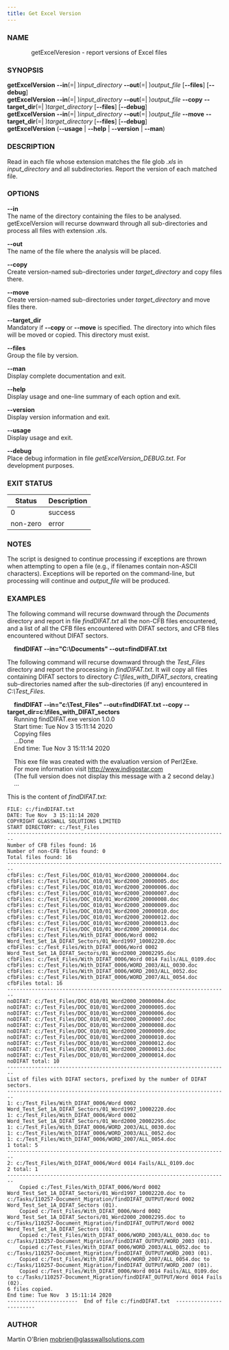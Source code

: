 ```yaml
---
title: Get Excel Version
---
```


### **NAME**
&emsp;&emsp;&emsp;&emsp;getExcelVeresion - report versions of Excel files

### **SYNOPSIS**
**getExcelVersion** **--in**(=| )*input_directory* **--out**(=| )*output_file*  [**--files**] [**--debug**\]  
**getExcelVersion** **--in**(=| )*input_directory* **--out**(=| )*output_file*  **--copy** **--target_dir**(=| )*target_directory* [**--files**] [**--debug**\]  
**getExcelVersion** **--in**(=| )*input_directory* **--out**(=| )*output_file*  **--move** **--target_dir**(=| )*target_directory* [**--files**] [**--debug**\]  
**getExcelVersion** (**--usage** | **--help** | **--version** | **--man**)

### **DESCRIPTION**
Read in each file whose extension matches the file glob *.xls* in *input_directory* and all subdirectories. Report the version of each matched file.

### ****OPTIONS****
**--in**  
The name of the directory containing the files to be analysed. getExcelVersion will recurse downward through all sub-directories and
process all files with extension .xls.

**--out**  
The name of the file where the analysis will be placed.

**--copy**  
Create version-named sub-directories under *target_directory* and copy files there.

**--move**  
Create version-named sub-directories under *target_directory* and move files there.

**--target_dir**  
Mandatory if **--copy** or **--move** is specified. The directory into which files will be moved or copied. This directory must exist.

**--files**  
Group the file by version.

**--man**  
Display complete documentation and exit.

**--help**  
Display usage and one-line summary of each option and exit.

**--version**  
Display version information and exit.

**--usage**  
Display usage and exit.

**--debug**  
Place debug information in file *getExcelVersion_DEBUG.txt*. For development purposes.

### **EXIT STATUS**
|Status|Description
|---|---
|0|success  
|non-zero|error

### **NOTES**
The script is designed to continue processing if exceptions are thrown when attempting to open a file (e.g., if filenames contain non-ASCII characters). Exceptions will be reported on the command-line, but processing will continue and *output_file* will be produced.

### **EXAMPLES**
The following command will recurse downward through the *Documents* directory and report in file *findDIFAT.txt* all the non-CFB files encountered, and a list of all the CFB files encountered with DIFAT sectors, and CFB files encountered without DIFAT sectors.

&nbsp;&nbsp;&nbsp;&nbsp;**findDIFAT --in="C:\Documents" **--out**=findDIFAT.txt**  

The following command will recurse downward through the *Test_Files* directory and report the processing in *findDIFAT.txt*. It will copy all files containing DIFAT sectors to directory *C:\files_with_DIFAT_sectors*, creating sub-directories named after the sub-directories (if any) encountered in *C:\Test_Files*.

&nbsp;&nbsp;&nbsp;&nbsp;**findDIFAT --in="c:\Test_Files" --out=findDIFAT.txt --copy --target_dir=c:\files_with_DIFAT_sectors**  
&nbsp;&nbsp;&nbsp;&nbsp;Running findDIFAT.exe version 1.0.0  
&nbsp;&nbsp;&nbsp;&nbsp;Start time:  Tue Nov  3 15:11:14 2020  
&nbsp;&nbsp;&nbsp;&nbsp;Copying files  
&nbsp;&nbsp;&nbsp;&nbsp;...Done  
&nbsp;&nbsp;&nbsp;&nbsp;End time: Tue Nov  3 15:11:14 2020  

&nbsp;&nbsp;&nbsp;&nbsp;This exe file was created with the evaluation version of Perl2Exe.  
&nbsp;&nbsp;&nbsp;&nbsp;For more information visit http://www.indigostar.com  
&nbsp;&nbsp;&nbsp;&nbsp;(The full version does not display this message with a 2 second delay.)  
&nbsp;&nbsp;&nbsp;&nbsp;...  

This is the content of *findDIFAT.txt*:

    FILE: c:/findDIFAT.txt
    DATE: Tue Nov  3 15:11:14 2020
    COPYRIGHT GLASSWALL SOLUTIONS LIMITED
    START DIRECTORY: c:/Test_Files
    ------------------------------------------------------------------------
    Number of CFB files found: 16
    Number of non-CFB files found: 0
    Total files found: 16
    ------------------------------------------------------------------------
    cfbFiles: c:/Test_Files/DOC_010/01_Word2000_20000004.doc
    cfbFiles: c:/Test_Files/DOC_010/01_Word2000_20000005.doc
    cfbFiles: c:/Test_Files/DOC_010/01_Word2000_20000006.doc
    cfbFiles: c:/Test_Files/DOC_010/01_Word2000_20000007.doc
    cfbFiles: c:/Test_Files/DOC_010/01_Word2000_20000008.doc
    cfbFiles: c:/Test_Files/DOC_010/01_Word2000_20000009.doc
    cfbFiles: c:/Test_Files/DOC_010/01_Word2000_20000010.doc
    cfbFiles: c:/Test_Files/DOC_010/01_Word2000_20000012.doc
    cfbFiles: c:/Test_Files/DOC_010/01_Word2000_20000013.doc
    cfbFiles: c:/Test_Files/DOC_010/01_Word2000_20000014.doc
    cfbFiles: c:/Test_Files/With_DIFAT_0006/Word 0002 Word_Test_Set_1A_DIFAT_Sectors/01_Word1997_10002220.doc
    cfbFiles: c:/Test_Files/With_DIFAT_0006/Word 0002 Word_Test_Set_1A_DIFAT_Sectors/01_Word2000_20002295.doc
    cfbFiles: c:/Test_Files/With_DIFAT_0006/Word 0014 Fails/ALL_0109.doc
    cfbFiles: c:/Test_Files/With_DIFAT_0006/WORD_2003/ALL_0030.doc
    cfbFiles: c:/Test_Files/With_DIFAT_0006/WORD_2003/ALL_0052.doc
    cfbFiles: c:/Test_Files/With_DIFAT_0006/WORD_2007/ALL_0054.doc
    cfbFiles total: 16
    ------------------------------------------------------------------------
    noDIFAT: c:/Test_Files/DOC_010/01_Word2000_20000004.doc
    noDIFAT: c:/Test_Files/DOC_010/01_Word2000_20000005.doc
    noDIFAT: c:/Test_Files/DOC_010/01_Word2000_20000006.doc
    noDIFAT: c:/Test_Files/DOC_010/01_Word2000_20000007.doc
    noDIFAT: c:/Test_Files/DOC_010/01_Word2000_20000008.doc
    noDIFAT: c:/Test_Files/DOC_010/01_Word2000_20000009.doc
    noDIFAT: c:/Test_Files/DOC_010/01_Word2000_20000010.doc
    noDIFAT: c:/Test_Files/DOC_010/01_Word2000_20000012.doc
    noDIFAT: c:/Test_Files/DOC_010/01_Word2000_20000013.doc
    noDIFAT: c:/Test_Files/DOC_010/01_Word2000_20000014.doc
    noDIFAT total: 10
    ------------------------------------------------------------------------
    List of files with DIFAT sectors, prefixed by the number of DIFAT sectors.
    ------------------------------------------------------------------------
    1: c:/Test_Files/With_DIFAT_0006/Word 0002 Word_Test_Set_1A_DIFAT_Sectors/01_Word1997_10002220.doc
    1: c:/Test_Files/With_DIFAT_0006/Word 0002 Word_Test_Set_1A_DIFAT_Sectors/01_Word2000_20002295.doc
    1: c:/Test_Files/With_DIFAT_0006/WORD_2003/ALL_0030.doc
    1: c:/Test_Files/With_DIFAT_0006/WORD_2003/ALL_0052.doc
    1: c:/Test_Files/With_DIFAT_0006/WORD_2007/ALL_0054.doc
    1 total: 5
    ------------------------------------------------------------------------
    2: c:/Test_Files/With_DIFAT_0006/Word 0014 Fails/ALL_0109.doc
    2 total: 1
    ------------------------------------------------------------------------
        Copied c:/Test_Files/With_DIFAT_0006/Word 0002 Word_Test_Set_1A_DIFAT_Sectors/01_Word1997_10002220.doc to c:/Tasks/110257-Document_Migration/findDIFAT_OUTPUT/Word 0002 Word_Test_Set_1A_DIFAT_Sectors (01).
        Copied c:/Test_Files/With_DIFAT_0006/Word 0002 Word_Test_Set_1A_DIFAT_Sectors/01_Word2000_20002295.doc to c:/Tasks/110257-Document_Migration/findDIFAT_OUTPUT/Word 0002 Word_Test_Set_1A_DIFAT_Sectors (01).
        Copied c:/Test_Files/With_DIFAT_0006/WORD_2003/ALL_0030.doc to c:/Tasks/110257-Document_Migration/findDIFAT_OUTPUT/WORD_2003 (01).
        Copied c:/Test_Files/With_DIFAT_0006/WORD_2003/ALL_0052.doc to c:/Tasks/110257-Document_Migration/findDIFAT_OUTPUT/WORD_2003 (01).
        Copied c:/Test_Files/With_DIFAT_0006/WORD_2007/ALL_0054.doc to c:/Tasks/110257-Document_Migration/findDIFAT_OUTPUT/WORD_2007 (01).
        Copied c:/Test_Files/With_DIFAT_0006/Word 0014 Fails/ALL_0109.doc to c:/Tasks/110257-Document_Migration/findDIFAT_OUTPUT/Word 0014 Fails (02).
    6 files copied.
    End time: Tue Nov  3 15:11:14 2020
    -----------------------  End of file c:/findDIFAT.txt  ------------------------

### **AUTHOR**
Martin O'Brien <mobrien@glasswallsolutions.com>
